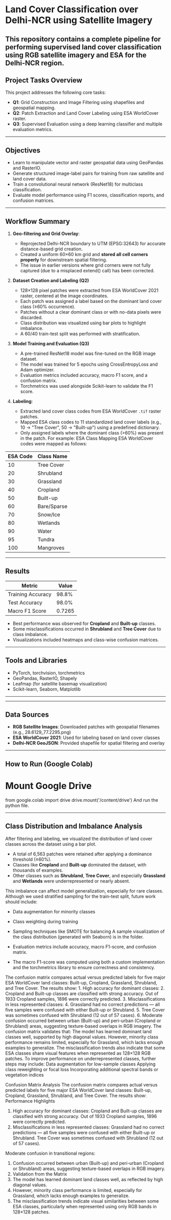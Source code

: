 # Land Cover Classification over Delhi-NCR using Satellite Imagery

This repository contains a complete pipeline for performing supervised land cover classification using RGB satellite imagery and ESA for the Delhi-NCR region. 
---

## Project Tasks Overview

This project addresses the following core tasks:

- **Q1**: Grid Construction and Image Filtering using shapefiles and geospatial mapping.
- **Q2**: Patch Extraction and Land Cover Labeling using ESA WorldCover raster.
- **Q3**: Supervised Evaluation using a deep learning classifier and multiple evaluation metrics.

---

## Objectives

- Learn to manipulate vector and raster geospatial data using GeoPandas and RasterIO.
- Generate structured image-label pairs for training from raw satellite and land cover data.
- Train a convolutional neural network (ResNet18) for multiclass classification.
- Evaluate model performance using F1 scores, classification reports, and confusion matrices.

---

## Workflow Summary

1. **Geo-filtering and Grid Overlay**:
   - Reprojected Delhi-NCR boundary to UTM (EPSG:32643) for accurate distance-based grid creation.
   - Created a uniform 60×60 km grid and **stored all cell corners properly** for downstream spatial filtering.
   - The issue in earlier versions where grid corners were not fully captured (due to a misplaced extend() call) has been corrected.

2. **Dataset Creation and Labeling (Q2)**  
   - 128×128 pixel patches were extracted from ESA WorldCover 2021 raster, centered at the image coordinates.
   - Each patch was assigned a label based on the dominant land cover class (≥60% occurrence).
   - Patches without a clear dominant class or with no-data pixels were discarded.
   - Class distribution was visualized using bar plots to highlight imbalance.
   - A 60/40 train-test split was performed with stratification.

3. **Model Training and Evaluation (Q3)**  
   - A pre-trained ResNet18 model was fine-tuned on the RGB image dataset.
   - The model was trained for 5 epochs using CrossEntropyLoss and Adam optimizer.
   - Evaluation metrics included accuracy, macro F1 score, and a confusion matrix.
   - Torchmetrics was used alongside Scikit-learn to validate the F1 score.

4. **Labeling**:
   - Extracted land cover class codes from ESA WorldCover `.tif` raster patches.
   - Mapped ESA class codes to 11 standardized land cover labels (e.g., 10 → "Tree Cover", 50 → "Built-up") using a predefined dictionary.
   - Only assigned labels where the dominant class (>60%) was present in the patch.
For example: ESA Class Mapping
ESA WorldCover codes were mapped as follows:

| ESA Code | Class Name     |
|----------|----------------|
| 10       | Tree Cover     |
| 20       | Shrubland      |
| 30       | Grassland      |
| 40       | Cropland       |
| 50       | Built-up       |
| 60       | Bare/Sparse    |
| 70       | Snow/Ice       |
| 80       | Wetlands       |
| 90       | Water          |
| 95       | Tundra         |
| 100      | Mangroves      |


---

## Results

| Metric              | Value      |
|---------------------|------------|
| Training Accuracy   | 98.8%      |
| Test Accuracy       | 98.0%      |
| Macro F1 Score      | 0.7265     |

- Best performance was observed for **Cropland** and **Built-up** classes.
- Some misclassifications occurred in **Shrubland** and **Tree Cover** due to class imbalance.
- Visualizations included heatmaps and class-wise confusion matrices.

---

## Tools and Libraries

- PyTorch, torchvision, torchmetrics
- GeoPandas, RasterIO, Shapely
- Leafmap (for satellite basemap visualization)
- Scikit-learn, Seaborn, Matplotlib

---

---

## Data Sources

- **RGB Satellite Images**: Downloaded patches with geospatial filenames (e.g., 28.6129_77.2295.png)
- **ESA WorldCover 2021**: Used for labeling based on land cover classes
- **Delhi-NCR GeoJSON**: Provided shapefile for spatial filtering and overlay

---

## How to Run (Google Colab)
# Mount Google Drive
from google.colab import drive
drive.mount('/content/drive')
And run the python file.

---

## Class Distribution and Imbalance Analysis

After filtering and labeling, we visualized the distribution of land cover classes across the dataset using a bar plot.

- A total of 6,563 patches were retained after applying a dominance threshold (≥60%).
- Classes like **Cropland** and **Built-up** dominated the dataset, with thousands of examples.
- Other classes such as **Shrubland**, **Tree Cover**, and especially **Grassland** and **Wetlands** were underrepresented or nearly absent.

This imbalance can affect model generalization, especially for rare classes. Although we used stratified sampling for the train-test split, future work should include:

- Data augmentation for minority classes
- Class weighting during training
- Sampling techniques like SMOTE for balancing
A sample visualization of the class distribution (generated with Seaborn) is in the folder.

- Evaluation metrics include accuracy, macro F1-score, and confusion matrix.
- The macro F1-score was computed using both a custom implementation and the torchmetrics library to ensure correctness and consistency.

The confusion matrix compares actual versus predicted labels for five major ESA WorldCover land classes: Built-up, Cropland, Grassland, Shrubland, and Tree Cover. The results show:
       1.   High accuracy for dominant classes:
       2.   Cropland and Built-up classes are classified with strong accuracy. Out of 1933 Cropland samples, 1896 were correctly predicted.
       3.   Misclassifications in less represented classes:
       4.   Grassland had no correct predictions — all five samples were confused with either Built-up or Shrubland.
       5.   Tree Cover was sometimes confused with Shrubland (12 out of 57 cases).
       6.   Moderate confusion occurred between urban (Built-up) and peri-urban (Cropland or Shrubland) areas, suggesting texture-based overlaps in RGB imagery.
The confusion matrix validates that:
      The model has learned dominant land classes well, supported by high diagonal values.
      However, minority class performance remains limited, especially for Grassland, which lacks enough examples to generalize.
      The misclassification trends also indicate that some ESA classes share visual features when represented as 128×128 RGB patches.
      To improve performance on underrepresented classes, further steps may include:
      Data augmentation for low-sample classes
      Applying class reweighting or focal loss
      Incorporating additional spectral bands or vegetation indices

Confusion Matrix Analysis
The confusion matrix compares actual versus predicted labels for five major ESA WorldCover land classes: Built-up, Cropland, Grassland, Shrubland, and Tree Cover. The results show:
Performance Highlights
1. High accuracy for dominant classes: Cropland and Built-up classes are classified with strong accuracy. Out of 1933 Cropland samples, 1896 were correctly predicted.
2. Misclassifications in less represented classes: Grassland had no correct predictions — all five samples were confused with either Built-up or Shrubland. Tree Cover was sometimes confused with Shrubland (12 out of 57 cases).

Moderate confusion in transitional regions:
1. Confusion occurred between urban (Built-up) and peri-urban (Cropland or Shrubland) areas, suggesting texture-based overlaps in RGB imagery.
2. Validation from the Matrix
3. The model has learned dominant land classes well, as reflected by high diagonal values.
4. However, minority class performance is limited, especially for Grassland, which lacks enough examples to generalize.
5. The misclassification trends indicate visual similarities between some ESA classes, particularly when represented using only RGB bands in 128×128 patches.
